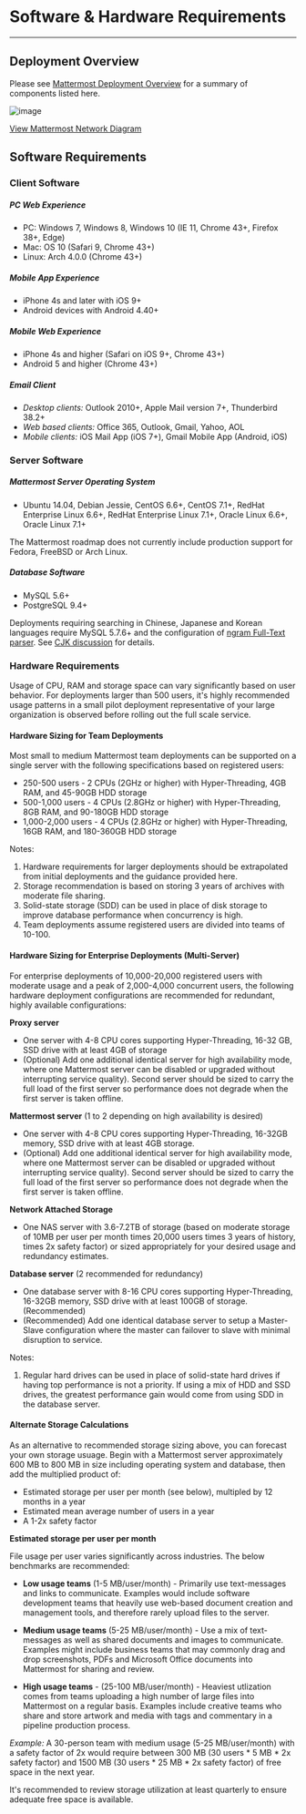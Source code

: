 # Software & Hardware Requirements
___

## Deployment Overview

Please see [Mattermost Deployment Overview](https://github.com/mattermost/docs/blob/master/source/install/network-diagram.png) for a summary of components listed here. 

![image](https://cloud.githubusercontent.com/assets/177788/13199970/49774126-d7eb-11e5-8f07-95ddd33e9d72.png)

[View Mattermost Network Diagram](https://cloud.githubusercontent.com/assets/177788/13199970/49774126-d7eb-11e5-8f07-95ddd33e9d72.png)

## Software Requirements 

### Client Software 

##### PC Web Experience

- PC: Windows 7, Windows 8, Windows 10 (IE 11, Chrome 43+, Firefox 38+, Edge)  
- Mac: OS 10 (Safari 9, Chrome 43+)  
- Linux: Arch 4.0.0  (Chrome 43+)  

##### Mobile App Experience

- iPhone 4s and later with iOS 9+ 
- Android devices with Android 4.40+

##### Mobile Web Experience

- iPhone 4s and higher (Safari on iOS 9+, Chrome 43+)  
- Android 5 and higher (Chrome 43+)  

##### Email Client

- _Desktop clients:_ Outlook 2010+, Apple Mail version 7+, Thunderbird 38.2+  
- _Web based clients:_ Office 365, Outlook, Gmail, Yahoo, AOL  
- _Mobile clients:_ iOS Mail App (iOS 7+), Gmail Mobile App (Android, iOS)

### Server Software 

##### Mattermost Server Operating System

- Ubuntu 14.04, Debian Jessie, CentOS 6.6+, CentOS 7.1+, RedHat Enterprise Linux 6.6+, RedHat Enterprise Linux 7.1+, Oracle Linux 6.6+, Oracle Linux 7.1+

The Mattermost roadmap does not currently include production support for Fedora, FreeBSD or Arch Linux. 

##### Database Software

- MySQL 5.6+
- PostgreSQL 9.4+

Deployments requiring searching in Chinese, Japanese and Korean languages require MySQL 5.7.6+ and the configuration of [ngram Full-Text parser](https://dev.mysql.com/doc/refman/5.7/en/fulltext-search-ngram.html). See [CJK discussion](https://github.com/mattermost/platform/issues/2033#issuecomment-183872616) for details. 

### Hardware Requirements 

Usage of CPU, RAM and storage space can vary significantly based on user behavior. For deployments larger than 500 users, it's highly recommended usage patterns in a small pilot deployment representative of your large organization is observed before rolling out the full scale service. 

#### Hardware Sizing for Team Deployments

Most small to medium Mattermost team deployments can be supported on a single server with the following specifications based on registered users: 

- 250-500 users - 2 CPUs (2GHz or higher) with Hyper-Threading, 4GB RAM, and 45-90GB HDD storage
- 500-1,000 users - 4 CPUs (2.8GHz or higher) with Hyper-Threading, 8GB RAM, and 90-180GB HDD storage
- 1,000-2,000 users - 4 CPUs (2.8GHz or higher) with Hyper-Threading, 16GB RAM, and 180-360GB HDD storage

Notes: 

1. Hardware requirements for larger deployments should be extrapolated from initial deployments and the guidance provided here. 
1. Storage recommendation is based on storing 3 years of archives with moderate file sharing. 
2. Solid-state storage (SDD) can be used in place of disk storage to improve database performance when concurrency is high. 
3. Team deployments assume registered users are divided into teams of 10-100. 

#### Hardware Sizing for Enterprise Deployments (Multi-Server)

For enterprise deployments of 10,000-20,000 registered users with moderate usage and a peak of 2,000-4,000 concurrent users, the following hardware deployment configurations are recommended for redundant, highly available configurations: 

**Proxy server**
- One server with 4-8 CPU cores supporting Hyper-Threading, 16-32 GB, SSD drive with at least 4GB of storage
- (Optional) Add one additional identical server for high availability mode, where one Mattermost server can be disabled or upgraded without interrupting service quality). Second server should be sized to carry the full load of the first server so performance does not degrade when the first server is taken offline. 

**Mattermost server** (1 to 2 depending on high availability is desired)
- One server with 4-8 CPU cores supporting Hyper-Threading, 16-32GB memory, SSD drive with at least 4GB storage. 
- (Optional) Add one additional identical server for high availability mode, where one Mattermost server can be disabled or upgraded without interrupting service quality). Second server should be sized to carry the full load of the first server so performance does not degrade when the first server is taken offline. 

**Network Attached Storage** 
- One NAS server with 3.6-7.2TB of storage (based on moderate storage of 10MB per user per month times 20,000 users times 3 years of history, times 2x safety factor) or sized appropriately for your desired usage and redundancy estimates. 

**Database server** (2 recommended for redundancy)
- One database server with 8-16 CPU cores supporting Hyper-Threading, 16-32GB memory, SSD drive with at least 100GB of storage. (Recommended) 
- (Recommended) Add one identical database server to setup a Master-Slave configuration where the master can failover to slave with minimal disruption to service.  

Notes: 

1. Regular hard drives can be used in place of solid-state hard drives if having top performance is not a priority. If using a mix of HDD and SSD drives, the greatest performance gain would come from using SDD in the database server. 

#### Alternate Storage Calculations 

As an alternative to recommended storage sizing above, you can forecast your own storage usuage. Begin with a Mattermost server approximately 600 MB to 800 MB in size including operating system and database, then add the multiplied product of:

- Estimated storage per user per month (see below), multipled by 12 months in a year
- Estimated mean average number of users in a year
- A 1-2x safety factor

**Estimated storage per user per month**

File usage per user varies significantly across industries. The below benchmarks are recommended: 

- **Low usage teams** (1-5 MB/user/month) - Primarily use text-messages and links to communicate. Examples would include software development teams that heavily use web-based document creation and management tools, and therefore rarely upload files to the server. 
 
- **Medium usage teams** (5-25 MB/user/month) - Use a mix of text-messages as well as shared documents and images to communicate. Examples might include business teams that may commonly drag and drop screenshots, PDFs and Microsoft Office documents into Mattermost for sharing and review. 

- **High usage teams** - (25-100 MB/user/month) - Heaviest utlization comes from teams uploading a high number of large files into Mattermost on a regular basis. Examples include creative teams who share and store artwork and media with tags and commentary in a pipeline production process. 
 
*Example:* A 30-person team with medium usage (5-25 MB/user/month) with a safety factor of 2x would require between 300 MB (30 users * 5 MB * 2x safety factor) and 1500 MB (30 users * 25 MB * 2x safety factor) of free space in the next year. 

It's recommended to review storage utilization at least quarterly to ensure adequate free space is available. 
